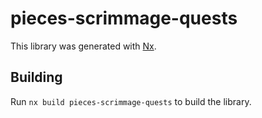 # pieces-scrimmage-quests

This library was generated with [Nx](https://nx.dev).

## Building

Run `nx build pieces-scrimmage-quests` to build the library.
